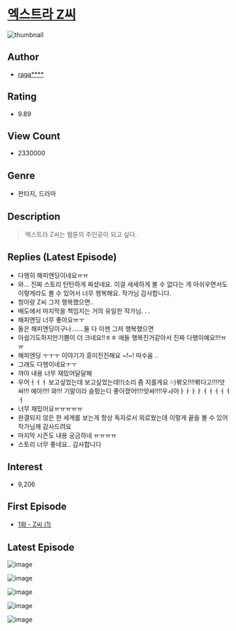 # [엑스트라 Z씨](https://comic.naver.com/bestChallenge/list?titleId=727725)
![thumbnail](https://image-comic.pstatic.net/user_contents_data/challenge_comic/2019/12/10/320750/thumbnail_202x16457633f8f_107c_4c77_a5e5_c90a3af9c5bc_00012477.JPEG)

## Author
- [raga****](https://comic.naver.com/artistTitle?id=320750)

## Rating
- 9.89

## View Count
- 2330000

## Genre
- 판타지, 드라마

## Description
> 엑스트라 Z씨는 웹툰의 주인공이 되고 싶다.

## Replies (Latest Episode)
- 다행히 해피엔딩이네요ㅠㅠ
- 와... 진짜 스토리 탄탄하게 짜셨네요. 이걸 세세하게 볼 수 없다는 게 아쉬우면서도 이렇게라도 볼 수 있어서 너무 행복해요. 작가님 감사합니다.
- 청아랑 Z씨 그저 행복했으면..
- 배도에서 마지막을 책임지는 거의 유일한 작가님. . .
- 해피엔딩 너무 좋아요ㅠㅜ
- 둘은 해피엔딩이구나.......둘 다 이젠 그저 행복했으면
- 아쉽기도하지만기쁨이 더 크네요!!ㅎㅎ 애들 행복진거같아서 진짜 다행이예요!!!ㅠㅠ
- 해피엔딩 ㅜㅜㅜ 이야기가 흥미진진해요 ~!~! 따수움 ..
- 그래도 다행이네요ㅜㅜ
- 꺄아 내용 너무 재밌어달달해
- 우어ㅓㅓㅓ 보고싶었는데 보고싶었는데!!(소리 좀 지를게요 💦)봒오!!!!봒다고!!!!앗싸!!! 예아!!!! 와!!! 기말이라 슬펐는디 좋아졌어!!!!앗싸!!!!우ㅘ아ㅏㅏㅏㅏㅓㅓㅓㅓㅓㅓ
- 너무 재밌어요ㅠㅠㅠㅠㅠ
- 완결되지 않은 한 세계를 보는게 항상 독자로서 외로웠는데 이렇게 끝을 볼 수 있어 작가님께 감사드려요
- 마지막 시즌도 내용 궁금하네 ㅠㅠㅠㅠ
- 스토리 너무 좋네요.. 감사합니다

## Interest
- 9,206

## First Episode
- [1화 - Z씨 (1)](https://comic.naver.com/bestChallenge/detail?titleId=727725&no=1)

## Latest Episode
![image](https://image-comic.pstatic.net/user_contents_data/challenge_comic/2022/06/19/320750/upload_3617907157672014180.jpeg)

![image](https://image-comic.pstatic.net/user_contents_data/challenge_comic/2022/06/19/320750/upload_4051099342410559545.jpeg)

![image](https://image-comic.pstatic.net/user_contents_data/challenge_comic/2022/06/19/320750/upload_7305230258816432185.jpeg)

![image](https://image-comic.pstatic.net/user_contents_data/challenge_comic/2022/06/19/320750/upload_3703421481299174966.jpeg)

![image](https://image-comic.pstatic.net/user_contents_data/challenge_comic/2022/06/19/320750/upload_7005175927910511205.jpeg)
